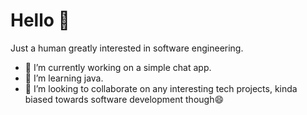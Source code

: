 # Hello 👋

Just a human greatly interested in software engineering. 

- 🔭 I’m currently working on a simple chat app.
- 🌱 I’m learning java.
- 👯 I’m looking to collaborate on any interesting tech projects, kinda biased towards software development though😄
